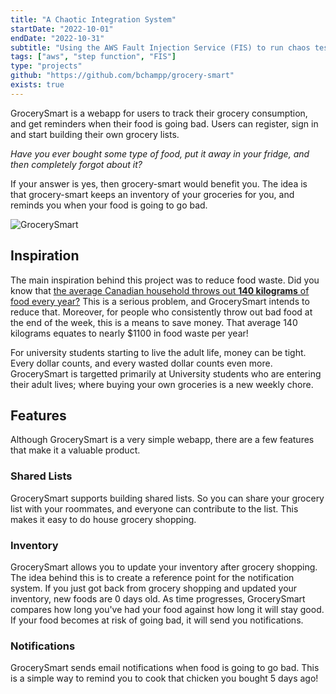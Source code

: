 ```yaml
---
title: "A Chaotic Integration System"
startDate: "2022-10-01"
endDate: "2022-10-31"
subtitle: "Using the AWS Fault Injection Service (FIS) to run chaos tests under load"
tags: ["aws", "step function", "FIS"]
type: "projects"
github: "https://github.com/bchampp/grocery-smart"
exists: true
---
```


GrocerySmart is a webapp for users to track their grocery consumption, and get reminders when their food is going bad. Users can register, sign in and start building their own grocery lists.

<i>Have you ever bought some type of food, put it away in your fridge, and then completely forgot about it?</i>

If your answer is yes, then grocery-smart would benefit you. The idea is that grocery-smart keeps an inventory of your groceries for you, and reminds you when your food is going to go bad.

![GrocerySmart](/projects/grocerysmart/grocerysmart.png)

## Inspiration

The main inspiration behind this project was to reduce food waste. Did you know that <a href='https://lovefoodhatewaste.ca/about/food-waste/'>the average Canadian household throws out <b>140 kilograms</b> of food every year?</a> This is a serious problem, and GrocerySmart intends to reduce that. Moreover, for people who consistently throw out bad food at the end of the week, this is a means to save money. That average 140 kilograms equates to nearly $1100 in food waste per year!

For university students starting to live the adult life, money can be tight. Every dollar counts, and every wasted dollar counts even more. GrocerySmart is targetted primarily at University students who are entering their adult lives; where buying your own groceries is a new weekly chore.

## Features

Although GrocerySmart is a very simple webapp, there are a few features that make it a valuable product.

### Shared Lists

GrocerySmart supports building shared lists. So you can share your grocery list with your roommates, and everyone can contribute to the list. This makes it easy to do house grocery shopping.

### Inventory

GrocerySmart allows you to update your inventory after grocery shopping. The idea behind this is to create a reference point for the notification system. If you just got back from grocery shopping and updated your inventory, new foods are 0 days old. As time progresses, GrocerySmart compares how long you've had your food against how long it will stay good. If your food becomes at risk of going bad, it will send you notifications.

### Notifications

GrocerySmart sends email notifications when food is going to go bad. This is a simple way to remind you to cook that chicken you bought 5 days ago!
